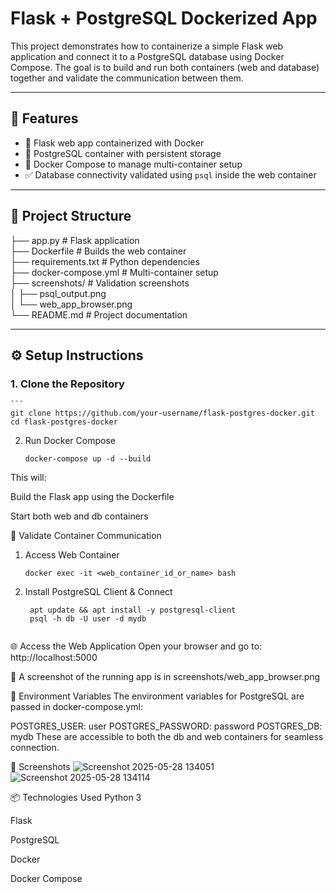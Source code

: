 # Flask + PostgreSQL Dockerized App

This project demonstrates how to containerize a simple Flask web application and connect it to a PostgreSQL database using Docker Compose. The goal is to build and run both containers (web and database) together and validate the communication between them.

---

## 🚀 Features

- 🐍 Flask web app containerized with Docker
- 🐘 PostgreSQL container with persistent storage
- 🔗 Docker Compose to manage multi-container setup
- ✅ Database connectivity validated using `psql` inside the web container

---

## 📁 Project Structure


├── app.py # Flask application   
├── Dockerfile # Builds the web container   
├── requirements.txt # Python dependencies   
├── docker-compose.yml # Multi-container setup   
├── screenshots/ # Validation screenshots   
│ ├── psql_output.png   
│ └── web_app_browser.png   
└── README.md # Project documentation   


---

## ⚙️ Setup Instructions

### 1. Clone the Repository

    ```
    git clone https://github.com/your-username/flask-postgres-docker.git
    cd flask-postgres-docker

2. Run Docker Compose
    ```
    docker-compose up -d --build
    
This will:

Build the Flask app using the Dockerfile

Start both web and db containers

🔗 Validate Container Communication
1. Access Web Container
    ```
    docker exec -it <web_container_id_or_name> bash

2. Install PostgreSQL Client & Connect
   ```
    apt update && apt install -y postgresql-client
    psql -h db -U user -d mydb


🌐 Access the Web Application
Open your browser and go to:
http://localhost:5000

📸 A screenshot of the running app is in screenshots/web_app_browser.png

📝 Environment Variables
The environment variables for PostgreSQL are passed in docker-compose.yml:

POSTGRES_USER: user
POSTGRES_PASSWORD: password
POSTGRES_DB: mydb
These are accessible to both the db and web containers for seamless connection.

📸 Screenshots
![Screenshot 2025-05-28 134051](https://github.com/user-attachments/assets/5d631858-d762-4f51-9a61-7c466e4739ff)
![Screenshot 2025-05-28 134114](https://github.com/user-attachments/assets/f3995ab5-f3bc-4d6f-b8d7-19a0560628cf)


📦 Technologies Used
Python 3

Flask

PostgreSQL

Docker

Docker Compose
